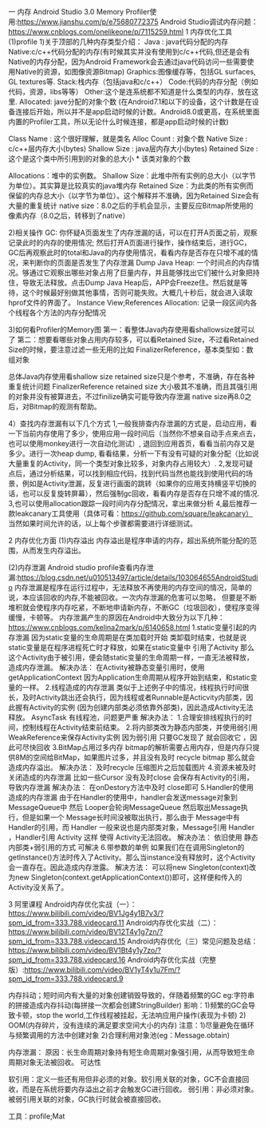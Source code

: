 一 内存
Android Studio 3.0 Memory Profiler使用:https://www.jianshu.com/p/e75680772375
Android Studio调试内存问题：https://www.cnblogs.com/onelikeone/p/7115259.html
1 内存优化工具
(1)profile
1)关于顶部的几种内存类型介绍：
Java : java代码分配的内存
Native:c/c++代码分配的内存(有时候其实并没有使用到c/c++代码,但还是会有Native的内存分配，因为Android Framework会去通过java代码访问一些需要使用Native的资源，如图像资源Bitmap)
Graphics:图像缓存等，包括GL surfaces, GL textures等.
Stack:栈内存（包括java和c/c++）
Code:代码的内存分配（例如代码，资源，libs等等）
Other:这个是连系统都不知道是什么类型的内存，放在这里.
Allocated: jave分配的对象个数 (在Android7.1和以下的设备，这个计数是在设备连接后开始，所以并不是app启动时候的计数。Android8.0或更高，在系统里面内置的Profiler工具，所以无论什么时候连接，都是app启动时候的计数)

Class Name : 这个很好理解，就是类名
Alloc Count : 对象个数
Native Size : c/c++层内存大小(bytes)
Shallow Size : java层内存大小(bytes)
Retained Size : 这个是这个类中所引用到的对象的总大小 * 该类对象的个数

Allocations：堆中的实例数。
Shallow Size：此堆中所有实例的总大小（以字节为单位）。其实算是比较真实的java堆内存
Retained Size：为此类的所有实例而保留的内存总大小（以字节为单位）。这个解释并不准确，因为Retained Size会有大量的重复统计
native size：8.0之后的手机会显示，主要反应Bitmap所使用的像素内存（8.0之后，转移到了native）

2)相关操作
GC:
你怀疑A页面发生了内存泄漏的话，可以在打开A页面之前，观察记录此时的内存的使用情况;
然后打开A页面进行操作，操作结束后，进行GC，GC后再观察此时的total和Java的内存使用情况，看看内存是否存在只增不减的情况，来判断你的页面是否发生了内存泄漏
Dump Java Heap:
一个时间点的内存情况。够通过它观察出哪些对象占用了巨量内存，并且能够找出它们被什么对象把持住，导致无法释放。点击Dump Java Heap后，APP会Freeze住。然后就是等待，这个时候最好别做其他事情，否则可能失败。大概几十秒后，就会进入读取hprof文件的界面了。
 Instance View;References
Allocation:
记录一段区间内各个线程各个方法的内存分配情况

3)如何看Profiler的Memory图
第一：看整体Java内存使用看shallowsize就可以了
第二：想要看哪些对象占用内存较多，可以看Retained Size，不过看Retained Size的时候，要注意过滤一些无用的比如 FinalizerReference，基本类型如：数组对象

总体Java内存使用看shallow size
retained size只是个参考，不准确，存在各种重复统计问题
FinalizerReference retained size 大小极其不准确，而且其强引用的对象并没有被算进去，不过finilize确实可能导致内存泄漏
native size再8.0之后，对Bitmap的观测有帮助。

4）查找内存泄漏有以下几个方式
1,一般我排查内存泄漏的方式是，启动应用，看一下当前内存使用了多少，使用应用一段时间后（当然你不想亲自动手点来点去，也可以使用monkey进行一次自动化测试）, 退回到应用首页，看看当前内存又是多少。进行一次heap dump, 看看结果，分析一下有没有可疑的对象分配（比如说大量重复的Activity，同一个类型对象比较多，对象内存占用较大）.
2,发现可疑点后，通过分析结果，可以找到相应代码，找到代码当然也能找到使用代码的场景，例如是Activity泄漏，反复进行画面的跳转（如果你的应用支持横竖平切换的话，也可以反复旋转屏幕），然后强制gc回收，看看内存是否存在只增不减的情况.
3,也可以使用allocation跟踪一段时间内存分配情况，拿出来做分析
4,最后推荐一款leakcanary工具使用（具体可看：https://github.com/square/leakcanary）
当然如果时间允许的话，以上每个步骤都需要进行详细测试。


2 内存优化方面
(1)内存溢出
内存溢出是程序申请的内存，超出系统所能分配的范围，从而发生内存溢出。

(2)内存泄漏
Android studio profile查看内存泄漏:https://blog.csdn.net/u010513497/article/details/103064655AndroidStudio 
内存泄漏是程序在运行过程中，无法释放不再使用的内存空间的情况，简单的说，本应该回收的内存,不能被回收。一次内存泄漏的危害可以忽略，
但要是不断堆积就会使程序内存吃紧，不断地申请新内存，不断GC（垃圾回收），使程序变得缓慢，卡顿等。
内存泄漏产生的原因在Android中大致分为以下几种：
https://www.cnblogs.com/kelina2mark/p/6140658.html
1.static变量引起的内存泄漏 
因为static变量的生命周期是在类加载时开始 类卸载时结束，也就是说static变量是在程序进程死亡时才释放，如果在static变量中 引用了Activity 
那么 这个Activity由于被引用，便会随static变量的生命周期一样，一直无法被释放，造成内存泄漏。
解决办法： 
在Activity被静态变量引用时，使用 getApplicationContext 因为Application生命周期从程序开始到结束，和static变量的一样。
2.线程造成的内存泄漏 
类似于上述例子中的情况，线程执行时间很长，及时Activity跳出还会执行，因为线程或者Runnable是Acticvity内部类，因此握有Activity的实例
(因为创建内部类必须依靠外部类)，因此造成Activity无法释放。 
AsyncTask 有线程池，问题更严重
解决办法： 
1.合理安排线程执行的时间，控制线程在Activity结束前结束。 
2.将内部类改为静态内部类，并使用弱引用WeakReference来保存Activity实例 因为弱引用 只要GC发现了 就会回收它 ，因此可尽快回收
3.BitMap占用过多内存 
bitmap的解析需要占用内存，但是内存只提供8M的空间给BitMap，如果图片过多，并且没有及时 recycle bitmap 那么就会造成内存溢出。
解决办法： 
及时recycle 压缩图片之后加载图片
4.资源未被及时关闭造成的内存泄漏 
比如一些Cursor 没有及时close 会保存有Activity的引用，导致内存泄漏
解决办法： 
在onDestory方法中及时 close即可
5.Handler的使用造成的内存泄漏 
由于在Handler的使用中，handler会发送message对象到 MessageQueue中 然后 Looper会轮询MessageQueue 然后取出Message执行，但是如果一个
Message长时间没被取出执行，那么由于 Message中有 Handler的引用，而 Handler 一般来说也是内部类对象，Message引用 Handler ，Handler引用 Activity 这样 使得 Activity无法回收。
解决办法： 
依旧使用 静态内部类+弱引用的方式 可解决
6.带参数的单例
如果我们在在调用Singleton的getInstance()方法时传入了Activity。那么当instance没有释放时，这个Activity会一直存在。因此造成内存泄露。
解决方法：
可以将new Singleton(context)改为new Singleton(context.getApplicationContext())即可，这样便和传入的Activity没关系了。


3 阿里课程
Android内存优化实战（一）：https://www.bilibili.com/video/BV1Jg4y1B7v3/?spm_id_from=333.788.videocard.11
Android内存优化实战（二）：https://www.bilibili.com/video/BV12T4y1g7zn/?spm_id_from=333.788.videocard.15
Android内存优化（三）常见问题及总结：https://www.bilibili.com/video/BV1Bt4y1y7zo/?spm_id_from=333.788.videocard.16
Android内存优化实战（完整版）:https://www.bilibili.com/video/BV1yT4y1u7Fm/?spm_id_from=333.788.videocard.9

内存抖动；短时间内有大量的对象创建销毁导致的，伴随着频繁的GC
eg:字符串的拼接造成内存抖动(每拼接一次都会创建StringBuilder)
影响：1)频繁的GC会导致卡顿，stop the world,工作线程被挂起，无法响应用户操作(表现为卡顿) 
      2) OOM(内存碎片，没有连续的满足要求空间大小的内存)
注意：1)尽量避免在循环与频繁调用的方法中创建对象 2)合理利用对象池(eg：Message.obtain)

内存泄漏：
原因：长生命周期对象持有短生命周期对象强引用，从而导致短生命周期对象无法被回收。
可达性

软引用：定义一些还有用但非必须的对象。软引用关联的对象，GC不会直接回收，而是在系统将要内存溢出之前才会触发GC进行回收。
弱引用：非必须对象。被弱引用关联的对象，GC执行时就会被直接回收。

工具：profile;Mat